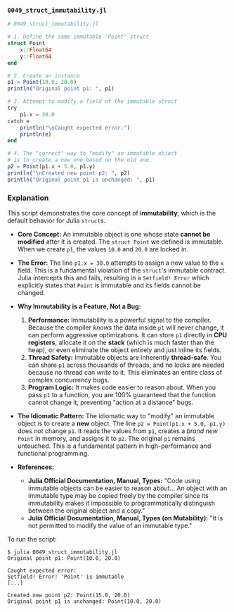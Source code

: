 ### `0049_struct_immutability.jl`

```julia
# 0049_struct_immutability.jl

# 1. Define the same immutable 'Point' struct
struct Point
    x::Float64
    y::Float64
end

# 2. Create an instance
p1 = Point(10.0, 20.0)
println("Original point p1: ", p1)

# 3. Attempt to modify a field of the immutable struct
try
    p1.x = 30.0
catch e
    println("\nCaught expected error:")
    println(e)
end

# 4. The "correct" way to "modify" an immutable object
# is to create a new one based on the old one.
p2 = Point(p1.x + 5.0, p1.y)
println("\nCreated new point p2: ", p2)
println("Original point p1 is unchanged: ", p1)
```

### Explanation

This script demonstrates the core concept of **immutability**, which is the default behavior for Julia `struct`s.

  * **Core Concept:** An immutable object is one whose state **cannot be modified** after it is created. The `struct Point` we defined is immutable. When we create `p1`, the values `10.0` and `20.0` are locked in.

  * **The Error:** The line `p1.x = 30.0` attempts to assign a new value to the `x` field. This is a fundamental violation of the `struct`'s immutable contract. Julia intercepts this and fails, resulting in a `Setfield! Error` which explicitly states that `Point` is immutable and its fields cannot be changed.

  * **Why Immutability is a Feature, Not a Bug:**

    1.  **Performance:** Immutability is a powerful signal to the compiler. Because the compiler *knows* the data inside `p1` will never change, it can perform aggressive optimizations. It can store `p1` directly in **CPU registers**, allocate it on the **stack** (which is much faster than the heap), or even eliminate the object entirely and just inline its fields.
    2.  **Thread Safety:** Immutable objects are inherently **thread-safe**. You can share `p1` across thousands of threads, and no locks are needed because no thread can *write* to it. This eliminates an entire class of complex concurrency bugs.
    3.  **Program Logic:** It makes code easier to reason about. When you pass `p1` to a function, you are 100% guaranteed that the function cannot change it, preventing "action at a distance" bugs.

  * **The Idiomatic Pattern:** The idiomatic way to "modify" an immutable object is to create a **new** object. The line `p2 = Point(p1.x + 5.0, p1.y)` does not change `p1`. It reads the values from `p1`, creates a *brand new* `Point` in memory, and assigns it to `p2`. The original `p1` remains untouched. This is a fundamental pattern in high-performance and functional programming.

  * **References:**

      * **Julia Official Documentation, Manual, Types:** "Code using immutable objects can be easier to reason about... An object with an immutable type may be copied freely by the compiler since its immutability makes it impossible to programmatically distinguish between the original object and a copy."
      * **Julia Official Documentation, Manual, Types (on Mutability):** "It is not permitted to modify the value of an immutable type."

To run the script:

```shell
$ julia 0049_struct_immutability.jl
Original point p1: Point(10.0, 20.0)

Caught expected error:
Setfield! Error: 'Point' is immutable
[...]

Created new point p2: Point(15.0, 20.0)
Original point p1 is unchanged: Point(10.0, 20.0)
```